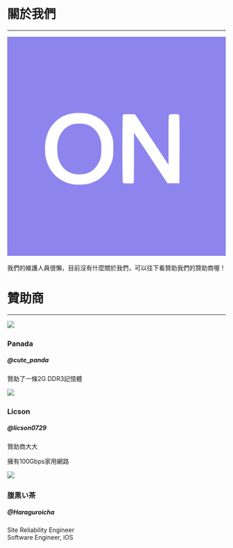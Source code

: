 <div class="container">
    <div class="row">
        <h1>關於我們</h1>
        <hr>
    </div>
    <div class="row">
        <div class="col-sm"></div>
        <div class="col-sm">
            <div class="row">
                <img src="/assets/logo.svg">
            </div>
        </div>
        <div class="col-sm"></div>
    </div>
    <div class="row">
        <p class="text-center"> 我們的維護人員很懶，目前沒有什麼關於我們，可以往下看贊助我們的贊助商喔！</p>
    </div>
    <div class="row">
        <h1>贊助商</h1>
        <hr>
    </div>
    <div class="row">
        <div class="col-sm">
            <div class="row"><img src="//www.gravatar.com/avatar/857bd3a15be7c2ba7dd9c5cee284678c?s=512"></div>
            <div class="row"><h3>Panada</h3></div>
            <div class="row"><h5>@cute_panda</h5></div>
            <div class="row">
                <p>贊助了一條2G DDR3記憶體</p>
            </div>
        </div>
        <div class="col-sm">
            <div class="row"><img src="//www.gravatar.com/avatar/fd38f5219d460c0d348a9a1d78256e65?s=512"></div>
            <div class="row"><h3>Licson</h3></div>
            <div class="row"><h5>@licson0729</h5></div>
            <div class="row">
                <p>贊助商大大</p>
                <p>擁有100Gbps家用網路</p>
            </div>
        </div>
        <div class="col-sm">
            <div class="row"><img src="//www.gravatar.com/avatar/e12bdfd4cc9f62d7728a973dbb854344?s=512"></div>
            <div class="row"><h3>腹黒い茶</h3></div>
            <div class="row"><h5>@Haraguroicha</h5></div>
            <div class="row">
                <p>Site Reliability Engineer<br> Software Engineer, iOS</p>
            </div>
        </div>
    </div>
</div>
